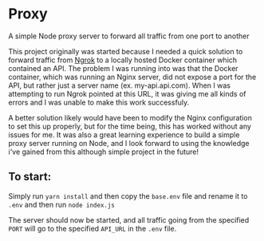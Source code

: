 # Proxy
A simple Node proxy server to forward all traffic from one port to another

This project originally was started because I needed a quick solution to forward traffic from [Ngrok](https://ngrok.com/) to a locally hosted Docker container which contained an API. The problem I was running into was that the Docker container, which was running an Nginx server, did not expose a port for the API, but rather just a server name (ex. my-api.api.com). When I was attempting to run Ngrok pointed at this URL, it was giving me all kinds of errors and I was unable to make this work successfuly. 

A better solution likely would have been to modify the Nginx configuration to set this up properly, but for the time being, this has worked without any issues for me. It was also a great learning experience to build a simple proxy server running on Node, and I look forward to using the knowledge i've gained from this although simple project in the future!

## To start:

Simply run  ```yarn install```
and then copy the ```base.env``` file and rename it to ```.env```
and then run ```node index.js```

The server should now be started, and all traffic going from the specified ```PORT``` will go to the specified ```API_URL``` in the ```.env``` file.
